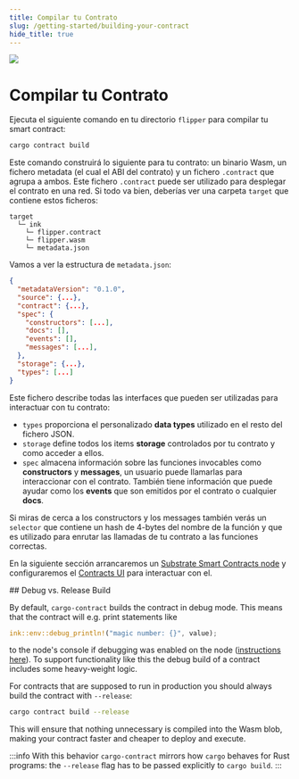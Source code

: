 ```yaml
---
title: Compilar tu Contrato
slug: /getting-started/building-your-contract
hide_title: true
---
```


<img src="/img/title/cargo-contract.svg" className="titlePic" />

# Compilar tu Contrato

Ejecuta el siguiente comando en tu directorio `flipper` para compilar tu smart contract:

```bash
cargo contract build
```

Este comando construirá lo siguiente para tu contrato: un binario Wasm, un fichero metadata (el cual el ABI del contrato) y un fichero `.contract` que agrupa a ambos. Este fichero `.contract` puede ser utilizado para desplegar el contrato en una red. Si todo va bien, deberías ver una carpeta `target` que contiene estos ficheros:

```
target
  └─ ink
    └─ flipper.contract
    └─ flipper.wasm
    └─ metadata.json
```

Vamos a ver la estructura de `metadata.json`:

```json
{
  "metadataVersion": "0.1.0",
  "source": {...},
  "contract": {...},
  "spec": {
    "constructors": [...],
    "docs": [],
    "events": [],
    "messages": [...],
  },
  "storage": {...},
  "types": [...]
}
```

Este fichero describe todas las interfaces que pueden ser utilizadas para interactuar con tu contrato:

* `types` proporciona el personalizado **data types** utilizado en el resto del fichero JSON.
* `storage` define todos los items **storage** controlados por tu contrato y como acceder a ellos. 
* `spec` almacena información sobre las funciones invocables como **constructors** y **messages**, un usuario 
puede llamarlas para interaccionar con el contrato. También tiene información que puede ayudar como los **events**
que son emitidos por el contrato o cualquier **docs**.

Si miras de cerca a los constructors y los messages también verás un `selector` que contiene un hash de 4-bytes del nombre de la función
y que es utilizado para enrutar las llamadas de tu contrato a las funciones correctas.

En la siguiente sección arrancaremos un [Substrate Smart Contracts node](https://github.com/paritytech/substrate-contracts-node)
y configuraremos el [Contracts UI](https://github.com/paritytech/contracts-ui) para interactuar con el.

<div class="translateTodo">
## Debug vs. Release Build

By default, `cargo-contract` builds the contract in debug mode. This means
that the contract will e.g. print statements like

```rust
ink::env::debug_println!("magic number: {}", value);
```

to the node's console if debugging was enabled on the node ([instructions here](/faq#how-do-i-print-something-to-the-console-from-the-runtime)).
To support functionality like this the debug build of a contract includes some
heavy-weight logic.

For contracts that are supposed to run in production you should always build the
contract with `--release`:

```bash
cargo contract build --release
```

This will ensure that nothing unnecessary is compiled into the Wasm blob, making
your contract faster and cheaper to deploy and execute.

:::info
With this behavior `cargo-contract` mirrors how `cargo` behaves for Rust programs:
the `--release` flag has to be passed explicitly to `cargo build`.
:::
</div>